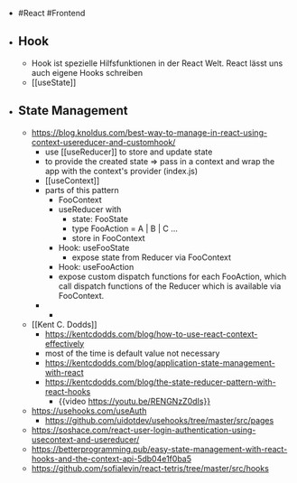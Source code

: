 - #React #Frontend
- ## Hook
	- Hook ist spezielle Hilfsfunktionen in der React Welt. React lässt uns auch eigene Hooks schreiben
	- [[useState]]
- ## State Management
	- https://blog.knoldus.com/best-way-to-manage-in-react-using-context-usereducer-and-customhook/
		- use [[useReducer]] to store and update state
		- to provide the created state => pass in a context and wrap the app with the context's provider (index.js)
		- [[useContext]]
		- parts of this pattern
			- FooContext
			- useReducer with
				- state: FooState
				- type FooAction = A | B | C ...
				- store in FooContext
			- Hook: useFooState
				- expose state from Reducer via FooContext
			- Hook: useFooAction
			- expose custom dispatch functions for each FooAction, which call dispatch functions of the Reducer which is available via FooContext.
		-
			-
	- [[Kent C. Dodds]]
		- https://kentcdodds.com/blog/how-to-use-react-context-effectively
		- most of the time is default value not necessary
		- https://kentcdodds.com/blog/application-state-management-with-react
		- https://kentcdodds.com/blog/the-state-reducer-pattern-with-react-hooks
			- {{video https://youtu.be/RENGNzZ0dIs}}
	- https://usehooks.com/useAuth
		- https://github.com/uidotdev/usehooks/tree/master/src/pages
	- https://soshace.com/react-user-login-authentication-using-usecontext-and-usereducer/
	- https://betterprogramming.pub/easy-state-management-with-react-hooks-and-the-context-api-5db04e1f0ba5
	- https://github.com/sofialevin/react-tetris/tree/master/src/hooks